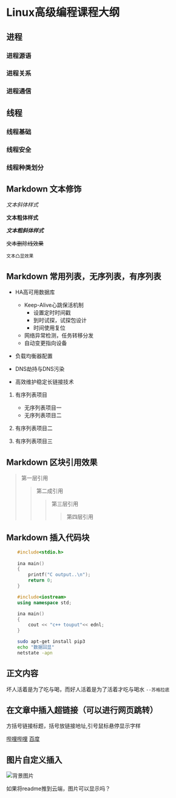 # Linux高级编程课程大纲

## 进程


### 进程源语
### 进程关系
### 进程通信



## 线程


### 线程基础
### 线程安全
### 线程种类划分



## Markdown 文本修饰


*文本斜体样式*

**文本粗体样式**

***文本粗斜体样式***

~~文本删除线效果~~

``文本凸显效果``


## Markdown 常用列表，无序列表，有序列表

* HA高可用数据库
	* Keep-Alive心跳保活机制
		* 设置定时时间戳
		* 到时试探，试探包设计
		* 时间使用复位
	* 网络异常检测，任务转移分发
	* 自动变更指向设备

* 负载均衡器配置

* DNS劫持与DNS污染

* 高效维护稳定长链接技术

1. 有序列表项目
	* 无序列表项目一
	* 无序列表项目二
2. 有序列表项目二

3. 有序列表项目三


## Markdown 区块引用效果

> 第一层引用
>> 第二成引用
>>> 第三层引用
>>>> 第四层引用


## Markdown 插入代码块

```c
	#include<stdio.h>
	
	ina main()
	{
		printf("C output..\n");
		return 0;
	}
```

```cpp
	#include<iostream>
	using namespace std;

	ina main()
	{
		cout << "c++ touput"<< ednl;
	}
```

``` bash
	sudo apt-get install pip3
	echo "数据回显"
	netstate -apn
```


## 正文内容

坏人活着是为了吃与喝，而好人活着是为了活着才吃与喝水         ``--苏格拉底``</br>


## 在文章中插入超链接（可以进行网页跳转）

方括号链接标题，括号放链接地址,引号鼠标悬停显示字样

[哔哩哔哩](http://www.bilibili.com "跳转到B站")
[百度](http://www.baidu.com)


## 图片自定义插入

![背景图片](https://s2.loli.net/2022/01/19/ClM4Yvsp9Bcaw1j.png)

如果将readme推到云端，图片可以显示吗？







